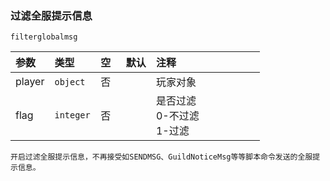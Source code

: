 ### 过滤全服提示信息
`filterglobalmsg`

| 参数   | 类型      | 空   | 默认 | 注释                           |
| :----- | :-------- | :--- | :--- | :----------------------------- |
| player | `object`  | 否   |      | 玩家对象                       |
| flag   | `integer` | 否   |      | 是否过滤<br />0-不过滤<br />1-过滤 |

```
开启过滤全服提示信息，不再接受如SENDMSG、GuildNoticeMsg等等脚本命令发送的全服提示信息。
```

